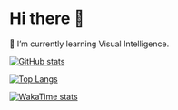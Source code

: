 # Hi there 👋
🌱 I’m currently learning Visual Intelligence.

[![GitHub stats](https://github-readme-stats-pi-eight-35.vercel.app/api?username=bbbugg&show_icons=true&theme=transparent&rank_icon=github&card_width=495)](https://github.com/anuraghazra/github-readme-stats)

[![Top Langs](https://github-readme-stats-pi-eight-35.vercel.app/api/top-langs/?username=bbbugg&layout=compact&langs_count=10&card_width=495&theme=transparent&exclude_repo=PlantsVsZombies,LoFTR,FeatureBooster,cycle_consistent_INR,LightGlue,6dgs,slambook2,gemini-antiblock-go,3D-Gaussian-Splatting-Papers,hajimi-king,corejava13,corejava12,corejava11,Machine_Learning-An_Algorithmic_Perspective-2nd_Edition,Short_video_bot,gemini-balance,Mathematical_Model&hide=html,css)](https://github.com/anuraghazra/github-readme-stats)

[![WakaTime stats](https://github-readme-stats-pi-eight-35.vercel.app/api/wakatime?username=bbbugg&hide=Other&display_format=percent&layout=compact&langs_count=10&theme=transparent)](https://github.com/anuraghazra/github-readme-stats)

<!--
**bbbugg/bbbugg** is a ✨ _special_ ✨ repository because its `README.md` (this file) appears on your GitHub profile.

Here are some ideas to get you started:

- 🔭 I’m currently working on ...
- 🌱 I’m currently learning ...
- 👯 I’m looking to collaborate on ...
- 🤔 I’m looking for help with ...
- 💬 Ask me about ...
- 📫 How to reach me: ...
- 😄 Pronouns: ...
- ⚡ Fun fact: ...
-->
